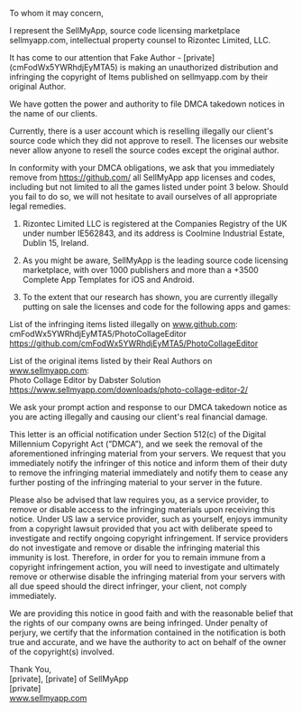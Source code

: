 To whom it may concern,

I represent the SellMyApp, source code licensing marketplace sellmyapp.com, intellectual property counsel to Rizontec Limited, LLC.

It has come to our attention that Fake Author - [private] (cmFodWx5YWRhdjEyMTA5) is making an unauthorized distribution and infringing the copyright of Items published on sellmyapp.com by their original Author.

We have gotten the power and authority to file DMCA takedown notices in the name of our clients.

Currently, there is a user account which is reselling illegally our client's source code which they did not approve to resell. The licenses our website never allow anyone to resell the source codes except the original author.

In conformity with your DMCA obligations, we ask that you immediately remove from https://github.com/ all SellMyApp app licenses and codes, including but not limited to all the games listed under point 3 below. Should you fail to do so, we will not hesitate to avail ourselves of all appropriate legal remedies.

1. Rizontec Limited LLC is registered at the Companies Registry of the UK under number IE562843, and its address is Coolmine Industrial Estate, Dublin 15, Ireland.

2. As you might be aware, SellMyApp is the leading source code licensing marketplace, with over 1000 publishers and more than a +3500 Complete App Templates for iOS and Android.

3. To the extent that our research has shown, you are currently illegally putting on sale the licenses and code for the following apps and games:

List of the infringing items listed illegally on www.github.com:  
cmFodWx5YWRhdjEyMTA5/PhotoCollageEditor  
https://github.com/cmFodWx5YWRhdjEyMTA5/PhotoCollageEditor

List of the original items listed by their Real Authors on www.sellmyapp.com:  
Photo Collage Editor by Dabster Solution  
https://www.sellmyapp.com/downloads/photo-collage-editor-2/

We ask your prompt action and response to our DMCA takedown notice as you are acting illegally and causing our client's real financial damage.

This letter is an official notification under Section 512(c) of the Digital Millennium Copyright Act (”DMCA”), and we seek the removal of the aforementioned infringing material from your servers. We request that you immediately notify the infringer of this notice and inform them of their duty to remove the infringing material immediately and notify them to cease any further posting of the infringing material to your server in the future.

Please also be advised that law requires you, as a service provider, to remove or disable access to the infringing materials upon receiving this notice. Under US law a service provider, such as yourself, enjoys immunity from a copyright lawsuit provided that you act with deliberate speed to investigate and rectify ongoing copyright infringement. If service providers do not investigate and remove or disable the infringing material this immunity is lost. Therefore, in order for you to remain immune from a copyright infringement action, you will need to investigate and ultimately remove or otherwise disable the infringing material from your servers with all due speed should the direct infringer, your client, not comply immediately.

We are providing this notice in good faith and with the reasonable belief that the rights of our company owns are being infringed. Under penalty of perjury, we certify that the information contained in the notification is both true and accurate, and we have the authority to act on behalf of the owner of the copyright(s) involved.

Thank You,  
[private], [private] of SellMyApp  
[private]  
www.sellmyapp.com

